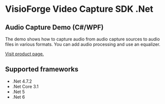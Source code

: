 ﻿# VisioForge Video Capture SDK .Net

## Audio Capture Demo (C#/WPF)

The demo shows how to capture audio from audio capture sources to audio files in various formats.
You can add audio processing and use an equalizer. 

[Visit product page.](https://www.visioforge.com/video-capture-sdk-net)

## Supported frameworks

* .Net 4.7.2
* .Net Core 3.1
* .Net 5
* .Net 6